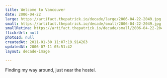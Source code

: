 ```yaml
---
title: Welcome to Vancouver
date: 2006-04-22
large: https://artifact.thepatrick.io/decade/large/2006-04-22-2049.jpg
small: https://artifact.thepatrick.io/decade/small/2006-04-22-2049.jpg
smallRetina: https://artifact.thepatrick.io/decade/small/2006-04-22-2049@2x.jpg
flickrUrl: null
photoId: null
createdAt: 2011-01-30 11:07:19.914263
updatedAt: 2006-07-11 05:51:42
layout: decade-image

---
```

Finding my way around, just near the hostel.
